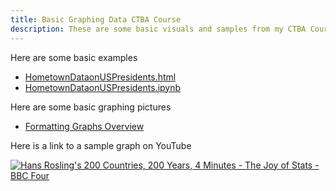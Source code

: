 ```yaml
---
title: Basic Graphing Data CTBA Course
description: These are some basic visuals and samples from my CTBA Course at the College of William and Mary
---
```

Here are some basic examples
- [HometownDataonUSPresidents.html](HometownDataonUSPresidents.html)
- [HometownDataonUSPresidents.ipynb](HometownDataonUSPresidents.ipynb)

Here are some basic graphing pictures
- [Formatting Graphs Overview](https://github.com/EnGinear87/Sample_Graphing_Data)

Here is a link to a sample graph on YouTube

[![Hans Rosling's 200 Countries, 200 Years, 4 Minutes - The Joy of Stats - BBC Four](https://img.youtube.com/vi/jbkSRLYSojo/0.jpg)](https://youtu.be/jbkSRLYSojo?t=29)
